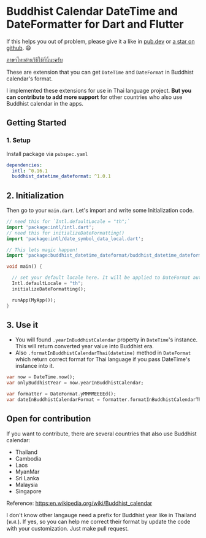 # Buddhist Calendar DateTime and DateFormatter for Dart and Flutter

If this helps you out of problem, please give it a like in [pub.dev](https://pub.dev/packages/buddhist_datetime_dateformat) or [a star on github](https://github.com/teerasej/dart-flutter-buddhist-datetime-dateformat). :smile:

[ภาษาไทยอ่านวิธีใช้ที่นี่นะครับ](/README_th.md)

These are extension that you can get `DateTime` and `DateFormat` in Buddhist calendar's format. 

I implemented these extensions for use in Thai language project. **But you can contribute to add more support** for other countries who also use Buddhist calendar in the apps.

## Getting Started

### 1. Setup 

Install package via `pubspec.yaml` 

```yaml
dependencies:
  intl: ^0.16.1  
  buddhist_datetime_dateformat: ^1.0.1
```

## 2. Initialization

Then go to your `main.dart`. Let's import and write some Initialization code.

```dart
// need this for `Intl.defaultLocale = "th";`
import 'package:intl/intl.dart';
// need this for initializeDateFormatting()
import 'package:intl/date_symbol_data_local.dart';

// This lets magic happen!
import 'package:buddhist_datetime_dateformat/buddhist_datetime_dateformat.dart';

void main() {

  // set your default locale here. It will be applied to DateFormat autmomatically.
  Intl.defaultLocale = "th";
  initializeDateFormatting();

  runApp(MyApp());
}
```

## 3. Use it 

- You will found `.yearInBuddhistCalendar` property in `DateTime`'s instance. This will return converted year value into Buddhist era.
- Also `.formatInBuddhistCalendarThai(datetime)` method in `DateFormat` which return correct format for Thai language if you pass DateTime's instance into it.

```dart
var now = DateTime.now();
var onlyBuddhistYear = now.yearInBuddhistCalendar;

var formatter = DateFormat.yMMMMEEEEd();
var dateInBuddhistCalendarFormat = formatter.formatInBuddhistCalendarThai(now);
```

## Open for contribution

If you want to contribute, there are several countries that also use Buddhist calendar:
          
- Thailand
- Cambodia
- Laos
- MyanMar
- Sri Lanka
- Malaysia
- Singapore

Reference: [https:en.wikipedia.org/wiki/Buddhist_calendar](https:en.wikipedia.org/wiki/Buddhist_calendar)

I don't know other langauge need a prefix for Buddhist year like in Thailand (พ.ศ.). If yes, so you can help me correct their format by update the code with your customization. Just make pull request.


